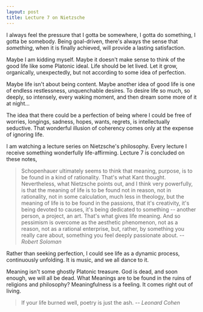 ```yaml
---
layout: post
title: Lecture 7 on Nietzsche
---
```


I always feel the pressure that I gotta be somewhere, I gotta do
something, I gotta be somebody. Being goal-driven, there's always the
sense that _something_, when it is finally achieved, will provide a
lasting satisfaction.

Maybe I am kidding myself. Maybe it doesn't make sense to think of the
good life like some Platonic ideal. Life should be let lived. Let it
grow, organically, unexpectedly, but not according to some idea of
perfection.

Maybe life isn't about being content. Maybe another idea of good life
is one of endless restlessness, unquenchable desires. To desire life
so much, so deeply, so intensely, every waking moment, and then dream
some more of it at night...

The idea that there could be a perfection of being where I could be free
of worries, longings, sadness, hopes, wants, regrets, is
intellectually seductive. That wonderful illusion of coherency comes
only at the expense of ignoring life.

I am watching a lecture series on Nietzsche's philosophy. Every
lecture I receive something wonderfully life-affirming. Lecture 7 is
concluded on these notes,

> Schopenhauer ultimately seems to think that meaning, purpose, is to be found in a kind of rationality. That's what Kant thought. Nevertheless, what Nietzsche points out, and I think very powerfully, is that the meaning of life is to be found not in reason, not in rationality, not in some calculation, much less in theology, but the meaning of life is to be found in the passions, that it's creativity, it's being devoted to causes, it's being dedicated to something -- another person, a project, an art. That's what gives life meaning. And so pessimism is overcome as the aesthetic phenomenon, not as a reason, not as a rational enterprise, but, rather, by something you really care about, something you feel deeply passionate about.  -- _Robert Soloman_

Rather than seeking perfection, I could see life as a dynamic process,
continuously unfolding. It is music, and we all dance to it.

Meaning isn't some ghostly Platonic treasure. God is dead, and soon
enough, we will all be dead. What Meanings are to be found in the
ruins of religions and philosophy? Meaningfulness is a feeling. It
comes right out of living.

> If your life burned well, poetry is just the ash. -- _Leonard Cohen_

